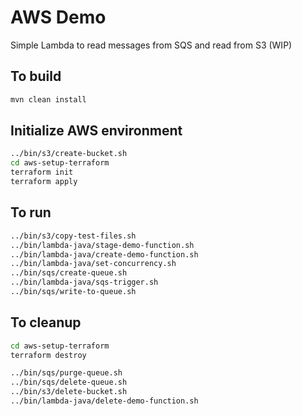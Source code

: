 # AWS Demo

Simple Lambda to read messages from SQS and read from S3 (WIP)

## To build

```bash
mvn clean install
```

## Initialize AWS environment
```bash
../bin/s3/create-bucket.sh
cd aws-setup-terraform
terraform init
terraform apply
```

## To run

```bash
../bin/s3/copy-test-files.sh
../bin/lambda-java/stage-demo-function.sh
../bin/lambda-java/create-demo-function.sh
../bin/lambda-java/set-concurrency.sh
../bin/sqs/create-queue.sh
../bin/lambda-java/sqs-trigger.sh
../bin/sqs/write-to-queue.sh
```

## To cleanup

```bash
cd aws-setup-terraform
terraform destroy
```

```bash
../bin/sqs/purge-queue.sh
../bin/sqs/delete-queue.sh
../bin/s3/delete-bucket.sh
../bin/lambda-java/delete-demo-function.sh
```